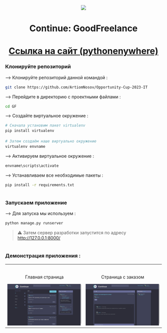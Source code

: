 <div align="center">
<img width="30%" src="static\images\logo.avif">

# Continue: GoodFreelance
# [Ссылка на сайт (pythonenywhere)](http://artiomnosov.pythonanywhere.com/)
</div>

### Клонируйте репозиторий

--> Клонируйте репозиторий данной командой :
```bash
git clone https://github.com/ArtiomNosov/Opportunity-Cup-2023-IT

```

--> Перейдите в директорию с проектными файлами : 
```bash
cd GF

```

--> Создайте виртуальное окружение :
```bash
# Сначала установим пакет virtualenv
pip install virtualenv

# Затем создаём наше виртуально окружение 
virtualenv envname

```

--> Активируем виртуальное окружение :
```bash
envname\scripts\activate

```

--> Устанавливаем все необходимые пакеты :
```bash
pip install -r requirements.txt

```

#

### Запускаем приложение

--> Для запуска мы используем :
```bash
python manage.py runserver

```

> ⚠ Затем сервер разработки запустится по адресу http://127.0.0.1:8000/

#

### Демонстрация приложения :

<table width="100%"> 
<tr>
<td width="50%">      
&nbsp; 
<br>
<p align="center">
  Главная страница
</p>
<img src="static\images\home.png">
</td> 
<td width="50%">
<br>
<p align="center">
  Страница с заказом
</p>
<img src="static\images\job.png">  
</td>
</table>


